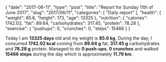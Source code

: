 {
    "date": "2017-06-11",
    "type": "post",
    "title": "Report for Sunday 11th of June 2017",
    "slug": "2017\/06\/11",
    "categories": [
        "Daily report"
    ],
    "health": {
        "weight": 85.6,
        "height": 173,
        "age": 13325
    },
    "nutrition": {
        "calories": 1742.02,
        "fat": 89.64,
        "carbohydrates": 317.45,
        "protein": 78.28
    },
    "exercise": {
        "pushups": 0,
        "crunches": 0,
        "steps": 15466
    }
}

Today I am <strong>13325 days</strong> old and my weight is <strong>85.6 kg</strong>. During the day, I consumed <strong>1742.02 kcal</strong> coming from <strong>89.64 g</strong> fat, <strong>317.45 g</strong> carbohydrates and <strong>78.28 g</strong> protein. Managed to do <strong>0 push-ups</strong>, <strong>0 crunches</strong> and walked <strong>15466 steps</strong> during the day which is approximately <strong>11.79 km</strong>.